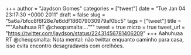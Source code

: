 
+++
author = "Jaydson Gomes"
categories = ["tweet"]
date = "Tue Jan 04 23:17:30 +0000 2011"
draft = false
slug = "5a6a7bfcc8f6f28e7e6ddf186079030979af0bc5"
tags = ["tweet"]
title = """Aahuhuaa RT @cheopsmalta:..."""
tweet = true
micro = true
tweet_url = "https://twitter.com/jaydson/status/22431456781406209"
+++
Aahuhuaa RT @cheopsmalta: Nota mental: não twittar enquanto caminho para casa, isso evita encontro desagradaveis com orelhões.
